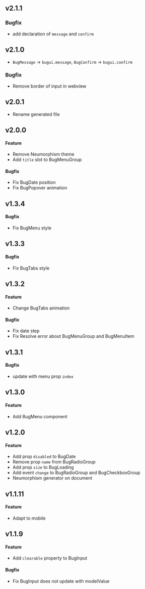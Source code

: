 ## v2.1.1
### Bugfix
- add declaration of `message` and `confirm`

## v2.1.0
- `BugMessage` -> `bugui.message`, `BugConfirm` -> `bugui.confirm`

### Bugfix
- Remove border of input in webview

## v2.0.1
- Rename generated file

## v2.0.0
#### Feature
- Remove Neumorphism theme
- Add `title` slot to BugMenuGroup

#### Bugfix
- Fix BugDate position
- Fix BugPopover animation

## v1.3.4
#### Bugfix
- Fix BugMenu style

## v1.3.3
#### Bugfix
- Fix BugTabs style

## v1.3.2
#### Feature
- Change BugTabs animation

#### Bugfix
- Fix date step
- Fix Resolve error about BugMenuGroup and BugMenuItem

## v1.3.1
#### Bugfix
- update with menu prop `index`

## v1.3.0
#### Feature
- Add BugMenu component

## v1.2.0
#### Feature
- Add prop `disabled` to BugDate
- Remove prop `name` from BugRadioGroup
- Add prop `size` to BugLoading
- Add event `change` to BugRadioGroup and BugCheckboxGroup
- Neumorphism generator on document

## v1.1.11
#### Feature
- Adapt to mobile

## v1.1.9
#### Feature
- Add `clearable` property to BugInput

#### Bugfix
- Fix BugInput does not update with modelValue
